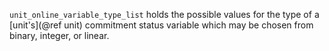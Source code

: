 `unit_online_variable_type_list` holds the possible values for the type of a [unit's](@ref unit) commitment status variable which may be chosen from binary, integer, or linear. 
